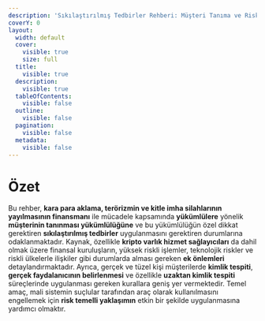 ```yaml
---
description: 'Sıkılaştırılmış Tedbirler Rehberi: Müşteri Tanıma ve Risk Yönetimi'
coverY: 0
layout:
  width: default
  cover:
    visible: true
    size: full
  title:
    visible: true
  description:
    visible: true
  tableOfContents:
    visible: false
  outline:
    visible: false
  pagination:
    visible: false
  metadata:
    visible: false
---
```


# Özet

Bu rehber, **kara para aklama, terörizmin ve kitle imha silahlarının yayılmasının finansmanı** ile mücadele kapsamında **yükümlülere** yönelik **müşterinin tanınması yükümlülüğüne** ve bu yükümlülüğün özel dikkat gerektiren **sıkılaştırılmış tedbirler** uygulanmasını gerektiren durumlarına odaklanmaktadır. Kaynak, özellikle **kripto varlık hizmet sağlayıcıları** da dahil olmak üzere finansal kuruluşların, yüksek riskli işlemler, teknolojik riskler ve riskli ülkelerle ilişkiler gibi durumlarda alması gereken **ek önlemleri** detaylandırmaktadır. Ayrıca, gerçek ve tüzel kişi müşterilerde **kimlik tespiti**, **gerçek faydalanıcının belirlenmesi** ve özellikle **uzaktan kimlik tespiti** süreçlerinde uygulanması gereken kurallara geniş yer vermektedir. Temel amaç, mali sistemin suçlular tarafından araç olarak kullanılmasını engellemek için **risk temelli yaklaşımın** etkin bir şekilde uygulanmasına yardımcı olmaktır.
